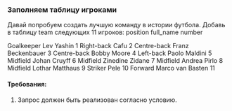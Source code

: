 
### Заполняем таблицу игроками

Давай попробуем создать лучшую команду в истории футбола. Добавь в таблицу team следующих 11 игроков:
position       full_name 			 number

Goalkeeper     Lev Yashin 		 	 1
Right-back     Cafu 				 2
Centre-back    Franz Beckenbauer     3
Centre-back    Bobby Moore 		 	 4
Left-back      Paolo Maldini 		 5
Midfield       Johan Cruyff 		 6
Midfield       Zinedine Zidane 	 	 7
Midfield       Andrea Pirlo 		 8
Midfield       Lothar Matthaus 		 9
Striker        Pele 				 10
Forward        Marco van Basten      11


#### Требования:
1.	Запрос должен быть реализован согласно условию.

